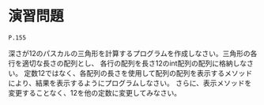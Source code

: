 
演習問題
========

`P.155`

深さが12のパスカルの三角形を計算するプログラムを作成しなさい。三角形の各行を適切な長さの配列とし、
各行の配列を長さ12のint配列の配列に格納しなさい。
定数12ではなく、各配列の長さを使用して配列の配列を表示するメソッドにより、結果を表示するようにプログラムしなさい。
さらに、表示メソッドを変更することなく、12を他の定数に変更してみなさい。



